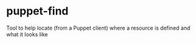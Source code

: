 puppet-find
===========

Tool to help locate (from a Puppet client) where a resource is defined and what it looks like
